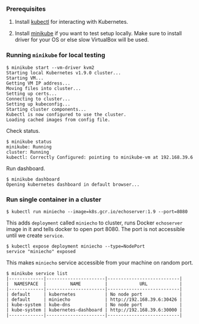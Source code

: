 ### Prerequisites

1. Install [kubectl](https://kubernetes.io/docs/tasks/tools/install-kubectl/)
for interacting with Kubernetes.

2. Install [minikube](https://github.com/kubernetes/minikube) if you want to
test setup locally. Make sure to install driver for your OS or else slow
VirtualBox will be used.


### Running `minikube` for local testing


    $ minikube start --vm-driver kvm2
    Starting local Kubernetes v1.9.0 cluster...
    Starting VM...
    Getting VM IP address...
    Moving files into cluster...
    Setting up certs...
    Connecting to cluster...
    Setting up kubeconfig...
    Starting cluster components...
    Kubectl is now configured to use the cluster.
    Loading cached images from config file.

Check status.

    $ minikube status
    minikube: Running
    cluster: Running
    kubectl: Correctly Configured: pointing to minikube-vm at 192.168.39.6

Run dashboard.

    $ minikube dashboard
    Opening kubernetes dashboard in default browser...

### Run single container in a cluster

    $ kubectl run miniecho --image=k8s.gcr.io/echoserver:1.9 --port=8080

This adds `deployment` called `miniecho` to cluster, runs Docker `echoserver`
image in it and tells docker to open port 8080. The port is not accessible
until we create `service`.

    $ kubectl expose deployment miniecho --type=NodePort
    service "miniecho" exposed

This makes `miniecho` service accessible from your machine on random port.

    $ minikube service list
    |-------------|----------------------|---------------------------|
    |  NAMESPACE  |         NAME         |            URL            |
    |-------------|----------------------|---------------------------|
    | default     | kubernetes           | No node port              |
    | default     | miniecho             | http://192.168.39.6:30426 |
    | kube-system | kube-dns             | No node port              |
    | kube-system | kubernetes-dashboard | http://192.168.39.6:30000 |
    |-------------|----------------------|---------------------------|

